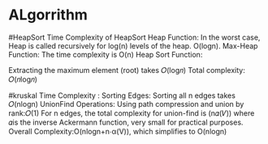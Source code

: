 # ALgorrithm
#HeapSort
Time Complexity of HeapSort
Heap Function:
In the worst case, Heap is called recursively for log(n) levels of the heap.
O(logn).
Max-Heap Function:
The time complexity is 
O(n) 
Heap Sort Function:

Extracting the maximum element (root) takes 
𝑂(log𝑛)
Total complexity: 
𝑂(𝑛log𝑛)

#kruskal
Time Complexity :
Sorting Edges:
Sorting all 
n edges takes 𝑂(nlogn)
UnionFind Operations:
Using path compression and union by rank:𝑂(1)
For n edges, the total complexity for union-find is (n𝛼(𝑉))
where 𝛼is the inverse Ackermann function, very small for practical purposes.
Overall Complexity:O(nlogn+n⋅α(V)), which simplifies to 
O(nlogn) 


